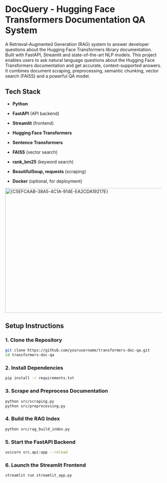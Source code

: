 # **DocQuery** - Hugging Face Transformers Documentation QA System
A Retrieval-Augmented Generation (RAG) system to answer developer questions about the Hugging Face Transformers library documentation. Built with FastAPI, Streamlit and state-of-the-art NLP models.
This project enables users to ask natural language questions about the Hugging Face Transformers documentation and get accurate, context-supported answers. It combines document scraping, preprocessing, semantic chunking, vector search (FAISS) and a powerful QA model.


##  Tech Stack
- **Python**
- **FastAPI** (API backend)
- **Streamlit** (frontend)
- **Hugging Face Transformers**

- **Sentence Transformers**
- **FAISS** (vector search)
- **rank_bm25** (keyword search)
- **BeautifulSoup, requests** (scraping)
- **Docker** (optional, for deployment)


<img width="954" height="400" alt="{C5EFCAAB-38A5-4C1A-914E-EA2CDA19217E}" src="https://github.com/user-attachments/assets/cbb51126-ccd8-4eac-b4f1-8f9d6d6abd67" />

## Setup Instructions

### 1. Clone the Repository
```bash
git clone https://github.com/yourusername/transformers-doc-qa.git
cd transformers-doc-qa
```

### 2. Install Dependencies
```bash
pip install -r requirements.txt
```

### 3. Scrape and Preprocess Documentation
```bash
python src/scraping.py
python src/preprocessing.py
```

### 4. Build the RAG Index
```bash
python src/rag_build_index.py
```

### 5. Start the FastAPI Backend
```bash
uvicorn src.api:app --reload
```

### 6. Launch the Streamlit Frontend
```bash
streamlit run streamlit_app.py
```
